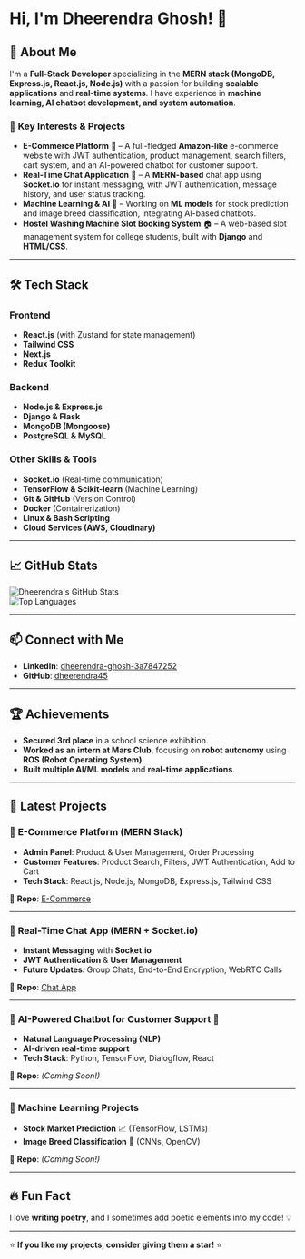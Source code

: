 # Hi, I'm Dheerendra Ghosh! 👋  

## 🚀 About Me  

I'm a **Full-Stack Developer** specializing in the **MERN stack (MongoDB, Express.js, React.js, Node.js)** with a passion for building **scalable applications** and **real-time systems**. I have experience in **machine learning, AI chatbot development, and system automation**.  

### 🔹 **Key Interests & Projects**  
- **E-Commerce Platform** 🛒 – A full-fledged **Amazon-like** e-commerce website with JWT authentication, product management, search filters, cart system, and an AI-powered chatbot for customer support.  
- **Real-Time Chat Application** 💬 – A **MERN-based** chat app using **Socket.io** for instant messaging, with JWT authentication, message history, and user status tracking.  
- **Machine Learning & AI** 🤖 – Working on **ML models** for stock prediction and image breed classification, integrating AI-based chatbots.  
- **Hostel Washing Machine Slot Booking System** 🏠 – A web-based slot management system for college students, built with **Django** and **HTML/CSS**.  

---

## 🛠️ Tech Stack  

### **Frontend**  
- **React.js** (with Zustand for state management)  
- **Tailwind CSS**  
- **Next.js**  
- **Redux Toolkit**  

### **Backend**  
- **Node.js & Express.js**  
- **Django & Flask**  
- **MongoDB (Mongoose)**  
- **PostgreSQL & MySQL**  

### **Other Skills & Tools**  
- **Socket.io** (Real-time communication)  
- **TensorFlow & Scikit-learn** (Machine Learning)  
- **Git & GitHub** (Version Control)  
- **Docker** (Containerization)  
- **Linux & Bash Scripting**  
- **Cloud Services (AWS, Cloudinary)**  

---

## 📈 GitHub Stats  

![Dheerendra's GitHub Stats](https://github-readme-stats.vercel.app/api?username=dheerendra45&show_icons=true&theme=radical)  
![Top Languages](https://github-readme-stats.vercel.app/api/top-langs/?username=dheerendra45&layout=compact&theme=radical)  

---

## 📫 Connect with Me  

- **LinkedIn**: [dheerendra-ghosh-3a7847252](https://www.linkedin.com/in/dheerendra-ghosh-3a7847252/)  
- **GitHub**: [dheerendra45](https://github.com/dheerendra45)  

---

## 🏆 Achievements  

- **Secured 3rd place** in a school science exhibition.  
- **Worked as an intern at Mars Club**, focusing on **robot autonomy** using **ROS (Robot Operating System)**.  
- **Built multiple AI/ML models** and **real-time applications**.  

---

## 📌 Latest Projects  

### 🔹 **E-Commerce Platform (MERN Stack)**  
- **Admin Panel**: Product & User Management, Order Processing  
- **Customer Features**: Product Search, Filters, JWT Authentication, Add to Cart  
- **Tech Stack**: React.js, Node.js, MongoDB, Express.js, Tailwind CSS  

🔗 **Repo**: [E-Commerce](https://github.com/dheerendra45/e-commerce)  

---

### 🔹 **Real-Time Chat App (MERN + Socket.io)**  
- **Instant Messaging** with **Socket.io**  
- **JWT Authentication** & **User Management**  
- **Future Updates**: Group Chats, End-to-End Encryption, WebRTC Calls  

🔗 **Repo**: [Chat App](https://github.com/dheerendra45/chat-app)  

---

### 🔹 **AI-Powered Chatbot for Customer Support** 🤖  
- **Natural Language Processing (NLP)**  
- **AI-driven real-time support**  
- **Tech Stack**: Python, TensorFlow, Dialogflow, React  

🔗 **Repo**: *(Coming Soon!)*  

---

### 🔹 **Machine Learning Projects**  
- **Stock Market Prediction** 📈 (TensorFlow, LSTMs)  
- **Image Breed Classification** 🐶 (CNNs, OpenCV)  

🔗 **Repo**: *(Coming Soon!)*  

---

## 🔥 Fun Fact  

I love **writing poetry**, and I sometimes add poetic elements into my code! 💡  

---

⭐ **If you like my projects, consider giving them a star!** ⭐  
